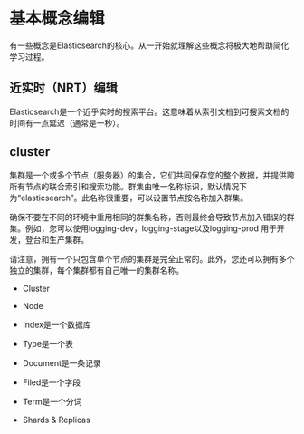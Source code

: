 # 基本概念编辑

有一些概念是Elasticsearch的核心。从一开始就理解这些概念将极大地帮助简化学习过程。

## 近实时（NRT）编辑

Elasticsearch是一个近乎实时的搜索平台。这意味着从索引文档到可搜索文档的时间有一点延迟（通常是一秒）。

## cluster

集群是一个或多个节点（服务器）的集合，它们共同保存您的整个数据，并提供跨所有节点的联合索引和搜索功能。群集由唯一名称标识，默认情况下为“elasticsearch”。此名称很重要，可以设置节点按名称加入群集。  

确保不要在不同的环境中重用相同的群集名称，否则最终会导致节点加入错误的群集。例如，您可以使用logging-dev，logging-stage以及logging-prod 用于开发，登台和生产集群。

请注意，拥有一个只包含单个节点的集群是完全正常的。此外，您还可以拥有多个独立的集群，每个集群都有自己唯一的集群名称。

- Cluster  
- Node  
- Index是一个数据库  
- Type是一个表  
- Document是一条记录  
- Filed是一个字段  
- Term是一个分词  

- Shards & Replicas  
